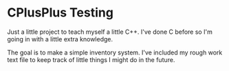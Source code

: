 # CPlusPlus Testing
 Just a little project to teach myself a little C++. I've done C before so I'm going in with a little extra knowledge.

The goal is to make a simple inventory system.
I've included my rough work text file to keep track of little things I might do in the future.
